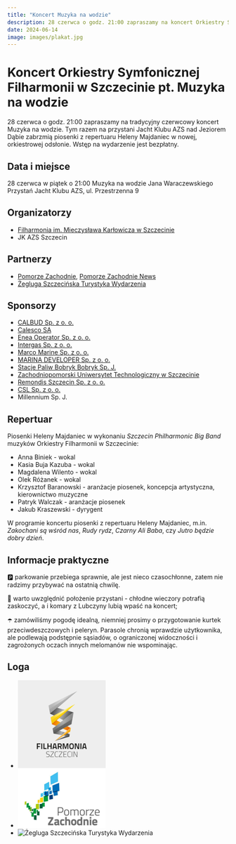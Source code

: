 ```yaml
---
title: "Koncert Muzyka na wodzie"
description: 28 czerwca o godz. 21:00 zapraszamy na koncert Orkiestry Symfonicznej Filharmonii w Szczecinie - Muzyka na wodzie. Tym razem na przystani Jacht Klubu AZS nad Jeziorem Dąbie zabrzmią piosenki z repertuaru Heleny Majdaniec w nowej, orkiestrowej odsłonie. Wstęp na wydarzenie jest bezpłatny.
date: 2024-06-14
image: images/plakat.jpg
---
```


# Koncert Orkiestry Symfonicznej Filharmonii w Szczecinie pt. Muzyka na wodzie

28 czerwca o godz. 21:00 zapraszamy na tradycyjny czerwcowy koncert Muzyka na wodzie.
Tym razem na przystani Jacht Klubu AZS nad Jeziorem Dąbie zabrzmią piosenki z repertuaru Heleny Majdaniec w nowej, orkiestrowej odsłonie.
Wstęp na wydarzenie jest bezpłatny.

## Data i miejsce

28 czerwca w piątek o 21:00
Muzyka na wodzie Jana Waraczewskiego
Przystań Jacht Klubu AZS, ul. Przestrzenna 9

## Organizatorzy

- [Filharmonia im. Mieczysława Karłowicza w Szczecinie](https://www.facebook.com/filharmoniaszczecin)
- JK AZS Szczecin

## Partnerzy

- [Pomorze Zachodnie](https://www.facebook.com/PomZachodnie), [Pomorze Zachodnie News](https://www.facebook.com/PomorzeZachodnieNews)
- [Żegluga Szczecińska Turystyka Wydarzenia](https://www.facebook.com/ZeglugaSzczecinska)

## Sponsorzy

- [CALBUD Sp. z o. o. ](https://calbud.com.pl/)
- [Calesco SA ](http://calesco.pl)
- [Enea Operator Sp. z o. o. ](https://www.operator.enea.pl/)
- [Intergas Sp. z o. o. ](http://intergas.pl/)
- [Marco Marine Sp. z o. o. ](https://marcomarine.pl/)
- [MARINA DEVELOPER Sp. z o. o. ](https://marina-developer.pl/)
- [Stacje Paliw Bobryk Bobryk Sp. J. ](https://www.bobryk.pl/)
- [Zachodniopomorski Uniwersytet Technologiczny w Szczecinie](https://www.zut.edu.pl)
- [Remondis Szczecin Sp. z o. o.](https://www.remondis-szczecin.pl/)
- [CSL Sp. z o. o. ]( https://csl.com.pl/ )
- Millennium Sp. J.

## Repertuar

Piosenki Heleny Majdaniec w wykonaniu _Szczecin Philharmonic Big Band_ muzyków Orkiestry Filharmonii w Szczecinie:

- Anna Biniek - wokal
- Kasia Buja Kazuba - wokal
- Magdalena Wilento - wokal
- Olek Różanek - wokal
- Krzysztof Baranowski - aranżacje piosenek, koncepcja artystyczna, kierownictwo muzyczne
- Patryk Walczak - aranżacje piosenek
- Jakub Kraszewski - dyrygent

W programie koncertu piosenki z repertuaru Heleny Majdaniec, m.in. _Zakochani są wśród nas_, _Rudy rydz_, _Czarny Ali Baba_, czy _Jutro będzie dobry dzień_.

## Informacje praktyczne

🅿️ parkowanie przebiega sprawnie, ale jest nieco czasochłonne, zatem nie radzimy przybywać na ostatnią chwilę.

🦟 warto uwzględnić położenie przystani - chłodne wieczory potrafią zaskoczyć, a i komary z Lubczyny lubią wpaść na koncert;

☂️ zamówiliśmy pogodę idealną, niemniej prosimy o przygotowanie kurtek przeciwdeszczowych i peleryn. Parasole chronią wprawdzie użytkownika, ale podlewają podstępnie sąsiadów, o ograniczonej widoczności i zagrożonych oczach innych melomanów nie wspominając.

## Loga

- <img src="images/fil.png" alt="Filharmonia im. Mieczysława Karłowicza w Szczecinie" width="200px"/>
- <img src="images/zachpom.jpg" alt="Pomorze Zachodnie" width="200px"/>
- <img src="images/żw.png" alt="Żegluga Szczecińska Turystyka Wydarzenia" width="200px"/>
